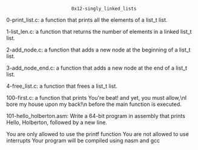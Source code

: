 							0x12-singly_linked_lists

0-print_list.c:  a function that prints all the elements of a list_t list.

1-list_len.c: a function that returns the number of elements in a linked list_t list.

2-add_node.c: a function that adds a new node at the beginning of a list_t list.

3-add_node_end.c: a function that adds a new node at the end of a list_t list.

4-free_list.c:  a function that frees a list_t list.

100-first.c: a function that prints You're beat! and yet, you must allow,\nI bore my house upon my back!\n before the main function is executed.

101-hello_holberton.asm: Write a 64-bit program in assembly that prints Hello, Holberton, followed by a new line.

You are only allowed to use the printf function
You are not allowed to use interrupts
Your program will be compiled using nasm and gcc
